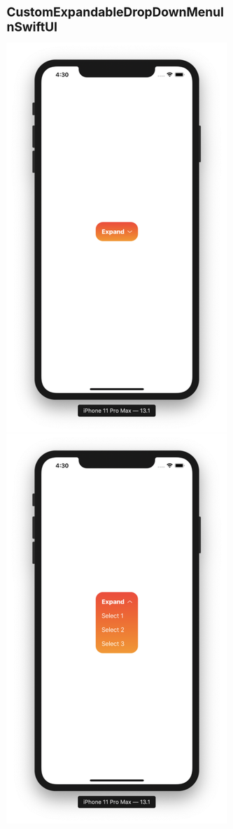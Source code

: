 # CustomExpandableDropDownMenuInSwiftUI

![alt_text](https://github.com/ram4ik/CustomExpandableDropDownMenuInSwiftUI/blob/master/CustomExpandableDropDownMenuInSwiftUI/Assets.xcassets/1.imageset/1.png)
![alt_text](https://github.com/ram4ik/CustomExpandableDropDownMenuInSwiftUI/blob/master/CustomExpandableDropDownMenuInSwiftUI/Assets.xcassets/2.imageset/2.png)
